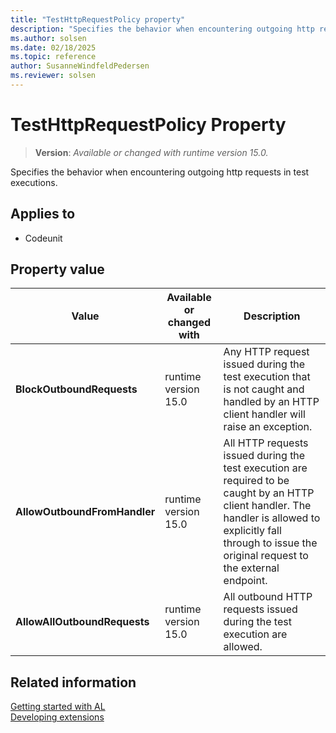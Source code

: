 ```yaml
---
title: "TestHttpRequestPolicy property"
description: "Specifies the behavior when encountering outgoing http requests in test executions."
ms.author: solsen
ms.date: 02/18/2025
ms.topic: reference
author: SusanneWindfeldPedersen
ms.reviewer: solsen
---
```

[//]: # (START>DO_NOT_EDIT)
[//]: # (IMPORTANT:Do not edit any of the content between here and the END>DO_NOT_EDIT.)
[//]: # (Any modifications should be made in the .xml files in the ModernDev repo.)
# TestHttpRequestPolicy Property
> **Version**: _Available or changed with runtime version 15.0._

Specifies the behavior when encountering outgoing http requests in test executions.

## Applies to
-   Codeunit

## Property value

|Value|Available or changed with|Description|
|-----------|-----------|---------------------------------------|
|**BlockOutboundRequests**|runtime version 15.0|Any HTTP request issued during the test execution that is not caught and handled by an HTTP client handler will raise an exception.|
|**AllowOutboundFromHandler**|runtime version 15.0|All HTTP requests issued during the test execution are required to be caught by an HTTP client handler. The handler is allowed to explicitly fall through to issue the original request to the external endpoint.|
|**AllowAllOutboundRequests**|runtime version 15.0|All outbound HTTP requests issued during the test execution are allowed.|

[//]: # (IMPORTANT: END>DO_NOT_EDIT)
## Related information  
[Getting started with AL](../devenv-get-started.md)  
[Developing extensions](../devenv-dev-overview.md)  